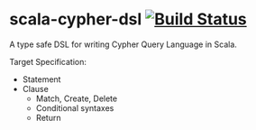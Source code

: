 # scala-cypher-dsl [![Build Status](https://travis-ci.org/manishkkatoch/scala-cypher-dsl.svg?branch=master)](https://travis-ci.org/manishkkatoch/scala-cypher-dsl)

A type safe DSL for writing Cypher Query Language in Scala.

Target Specification:
* Statement
* Clause
   * Match, Create, Delete
   * Conditional syntaxes
   * Return
